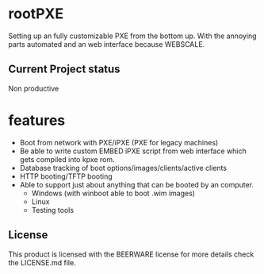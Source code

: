 # rootPXE
Setting up an fully customizable PXE from the bottom up. With the annoying parts automated and an web interface because WEBSCALE.
## Current Project status
Non productive


# features
* Boot from network with PXE/iPXE (PXE for legacy machines)
* Be able to write custom EMBED iPXE script from web interface which gets compiled into kpxe rom.
* Database tracking of boot options/images/clients/active clients
* HTTP booting/TFTP booting
* Able to support just about anything that can be booted by an computer.
  * Windows (with winboot able to boot .wim images)
  * Linux
  * Testing tools

## License
This product is licensed with the BEERWARE license for more details check the LICENSE.md file.
